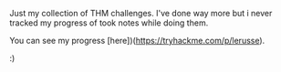 Just my collection of THM challenges. I've done way more but i never tracked my progress of took notes while doing them.

You can see my progress [here])(https://tryhackme.com/p/lerusse).

:)
